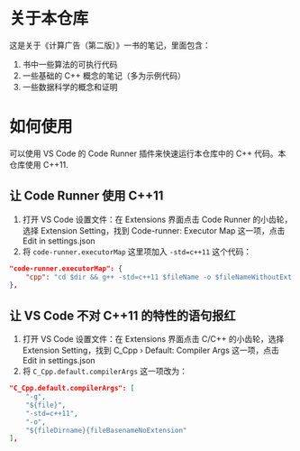 # 关于本仓库

这是关于《计算广告（第二版）》一书的笔记，里面包含：

1. 书中一些算法的可执行代码
2. 一些基础的 C++ 概念的笔记（多为示例代码）
3. 一些数据科学的概念和证明

# 如何使用

可以使用 VS Code 的 Code Runner 插件来快速运行本仓库中的 C++ 代码。本仓库使用 C++11.

## 让 Code Runner 使用 C++11

1. 打开 VS Code 设置文件：在 Extensions 界面点击 Code Runner 的小齿轮，选择 Extension Setting，找到 Code-runner: Executor Map 这一项，点击 Edit in settings.json
2. 将 `code-runner.executorMap` 这里项加入 `-std=c++11` 这个代码：

```json
"code-runner.executorMap": {
    "cpp": "cd $dir && g++ -std=c++11 $fileName -o $fileNameWithoutExt && $dir$fileNameWithoutExt",
},
```

## 让 VS Code 不对 C++11 的特性的语句报红

1. 打开 VS Code 设置文件：在 Extensions 界面点击 C/C++ 的小齿轮，选择 Extension Setting，找到 C_Cpp › Default: Compiler Args 这一项，点击 Edit in settings.json
2. 将 `C_Cpp.default.compilerArgs` 这一项改为：

```json
"C_Cpp.default.compilerArgs": [
    "-g",
    "${file}",
    "-std=c++11",
    "-o",
    "${fileDirname}{fileBasenameNoExtension"
],
```
